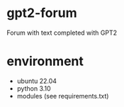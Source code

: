 # gpt2-forum
Forum with text completed with GPT2

# environment
* ubuntu 22.04
* python 3.10
* modules (see requirements.txt)
